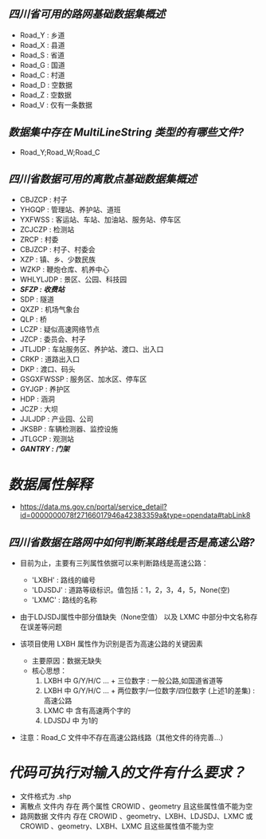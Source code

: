 ## ***四川省可用的路网基础数据集概述***
- Road_Y : 乡道 
- Road_X : 县道 
- Road_S : 省道
- Road_G : 国道
- Road_C : 村道
- Road_D : 空数据
- Road_Z : 空数据
- Road_V : 仅有一条数据


## ***数据集中存在 MultiLineString 类型的有哪些文件?***
- Road_Y;Road_W;Road_C


## ***四川省数据可用的离散点基础数据集概述***
- CBJZCP : 村子
- YHGQP : 管理站、养护站、道班
- YXFWSS : 客运站、车站、加油站、服务站、停车区
- ZCJCZP : 检测站
- ZRCP : 村委
- CBJZCP : 村子、村委会
- XZP : 镇、乡、少数民族
- WZKP : 鞭炮仓库、机养中心
- WHLYLJDP : 景区、公园、科技园
- ***SFZP : 收费站***
- SDP : 隧道
- QXZP : 机场气象台
- QLP : 桥
- LCZP : 疑似高速网络节点
- JZCP : 委员会、村子
- JTLJDP : 车站服务区、养护站、渡口、出入口
- CRKP : 道路出入口
- DKP : 渡口、码头
- GSGXFWSSP : 服务区、加水区、停车区
- GYJGP : 养护区
- HDP : 涵洞
- JCZP : 大坝
- JJLJDP : 产业园、公司
- JKSBP : 车辆检测器、监控设施
- JTLGCP : 观测站
- ***GANTRY : 门架***


# ***数据属性解释***
- https://data.ms.gov.cn/portal/service_detail?id=0000000078f27166017946a42383359a&type=opendata#tabLink8


## ***四川省数据在路网中如何判断某路线是否是高速公路?***
- 目前为止，主要有三列属性依据可以来判断路线是高速公路：
  - 'LXBH' : 路线的编号
  - 'LDJSDJ' : 道路等级标识。值包括：1，2，3，4，5，None(空)
  - 'LXMC' : 路线的名称

- 由于LDJSDJ属性中部分值缺失（None空值） 以及 LXMC 中部分中文名称存在误差等问题
- 该项目使用 LXBH 属性作为识别是否为高速公路的关键因素
  - 主要原因：数据无缺失
  - 核心思想：
    1. LXBH 中 G/Y/H/C ... + 三位数字 : 一般公路,如国道省道等
    2. LXBH 中 G/Y/H/C ... + 两位数字/一位数字/四位数字 (上述1的差集) : 高速公路
    3. LXMC 中 含有高速两个字的
    4. LDJSDJ 中 为1的

- 注意：Road_C 文件中不存在高速公路线路（其他文件的待完善...）


# ***代码可执行对输入的文件有什么要求？***
- 文件格式为 .shp 
- 离散点 文件内 存在 两个属性 CROWID 、geometry 且这些属性值不能为空
- 路网数据 文件内 存在 CROWID 、geometry、LXBH、LDJSDJ、LXMC 或 CROWID 、geometry、LXBH、LXMC 且这些属性值不能为空



